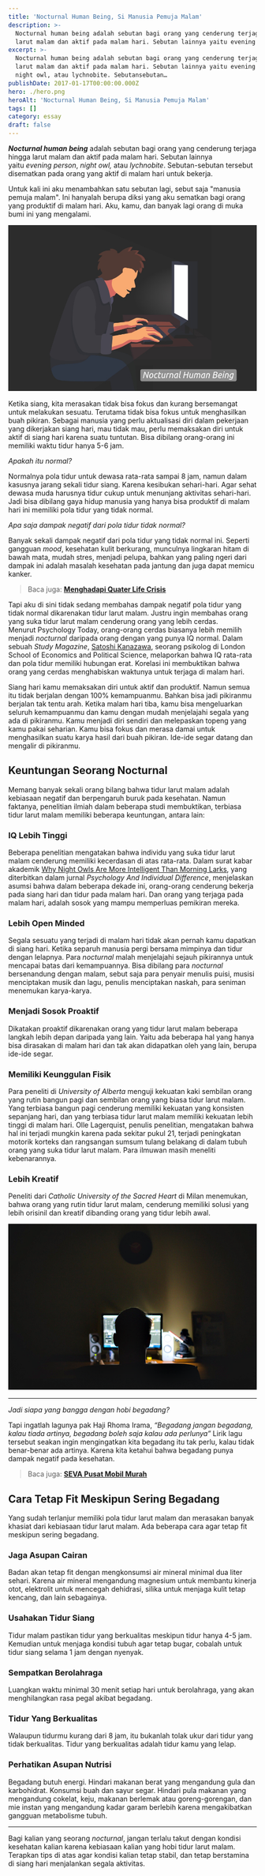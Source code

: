 ```yaml
---
title: 'Nocturnal Human Being, Si Manusia Pemuja Malam'
description: >-
  Nocturnal human being adalah sebutan bagi orang yang cenderung terjaga hingga
  larut malam dan aktif pada malam hari. Sebutan lainnya yaitu evening person,…
excerpt: >-
  Nocturnal human being adalah sebutan bagi orang yang cenderung terjaga hingga
  larut malam dan aktif pada malam hari. Sebutan lainnya yaitu evening person,
  night owl, atau lychnobite. Sebutansebutan…
publishDate: 2017-01-17T00:00:00.000Z
hero: ./hero.png
heroAlt: 'Nocturnal Human Being, Si Manusia Pemuja Malam'
tags: []
category: essay
draft: false
---
```


_**Nocturnal human being**_ adalah sebutan bagi orang yang cenderung terjaga hingga larut malam dan aktif pada malam hari. Sebutan lainnya yaitu _evening person_, _night owl,_ atau _lychnobite_. Sebutan-sebutan tersebut disematkan pada orang yang aktif di malam hari untuk bekerja.

Untuk kali ini aku menambahkan satu sebutan lagi, sebut saja "manusia pemuja malam". Ini hanyalah berupa diksi yang aku sematkan bagi orang yang produktif di malam hari. Aku, kamu, dan banyak lagi orang di muka bumi ini yang mengalami.

![nocturnal human being](./images/nocturnal-human-being.jpg)

Ketika siang, kita merasakan tidak bisa fokus dan kurang bersemangat untuk melakukan sesuatu. Terutama tidak bisa fokus untuk menghasilkan buah pikiran. Sebagai manusia yang perlu aktualisasi diri dalam pekerjaan yang dikerjakan siang hari, mau tidak mau, perlu memaksakan diri untuk aktif di siang hari karena suatu tuntutan. Bisa dibilang orang-orang ini memiliki waktu tidur hanya 5-6 jam.

_Apakah itu normal?_

Normalnya pola tidur untuk dewasa rata-rata sampai 8 jam, namun dalam kasusnya jarang sekali tidur siang. Karena kesibukan sehari-hari. Agar sehat dewasa muda harusnya tidur cukup untuk menunjang aktivitas sehari-hari. Jadi bisa dibilang gaya hidup manusia yang hanya bisa produktif di malam hari ini memiliki pola tidur yang tidak normal.

_Apa saja dampak negatif dari pola tidur tidak normal?_

Banyak sekali dampak negatif dari pola tidur yang tidak normal ini. Seperti gangguan _mood_, kesehatan kulit berkurang, munculnya lingkaran hitam di bawah mata, mudah stres, menjadi pelupa, bahkan yang paling ngeri dari dampak ini adalah masalah kesehatan pada jantung dan juga dapat memicu kanker.

> Baca juga: **[Menghadapi Quater Life Crisis](/blog/menghadapi-quarter-life-crisis/)**

Tapi aku di sini tidak sedang membahas dampak negatif pola tidur yang tidak normal dikarenakan tidur larut malam. Justru ingin membahas orang yang suka tidur larut malam cenderung orang yang lebih cerdas. Menurut Psychology Today, orang-orang cerdas biasanya lebih memilih menjadi _nocturnal_ daripada orang dengan yang punya IQ normal. Dalam sebuah _Study Magazine_, <a href="https://scholar.google.co.uk/citations?user=Zc33N34AAAAJ&hl=en">Satoshi Kanazawa</a>, seorang psikolog di London School of Economics and Political Science, melaporkan bahwa IQ rata-rata dan pola tidur memiliki hubungan erat. Korelasi ini membuktikan bahwa orang yang cerdas menghabiskan waktunya untuk terjaga di malam hari.

Siang hari kamu memaksakan diri untuk aktif dan produktif. Namun semua itu tidak berjalan dengan 100% kemampuanmu. Bahkan bisa jadi pikiranmu berjalan tak tentu arah. Ketika malam hari tiba, kamu bisa mengeluarkan seluruh kemampuanmu dan kamu dengan mudah menjelajahi segala yang ada di pikiranmu. Kamu menjadi diri sendiri dan melepaskan topeng yang kamu pakai seharian. Kamu bisa fokus dan merasa damai untuk menghasilkan suatu karya hasil dari buah pikiran. Ide-ide segar datang dan mengalir di pikiranmu.

## Keuntungan Seorang Nocturnal

Memang banyak sekali orang bilang bahwa tidur larut malam adalah kebiasaan negatif dan berpengaruh buruk pada kesehatan. Namun faktanya, penelitian ilmiah dalam beberapa studi membuktikan, terbiasa tidur larut malam memiliki beberapa keuntungan, antara lain:

### IQ Lebih Tinggi

Beberapa penelitian mengatakan bahwa individu yang suka tidur larut malam cenderung memiliki kecerdasan di atas rata-rata. Dalam surat kabar akademik <a href="https://www.psychologytoday.com/intl/blog/the-scientific-fundamentalist/201005/why-night-owls-are-more-intelligent-morning-larks">Why Night Owls Are More Intelligent Than Morning Larks</a>, yang diterbitkan dalam jurnal _Psychology And Individual Difference_, menjelaskan asumsi bahwa dalam beberapa dekade ini, orang-orang cenderung bekerja pada siang hari dan tidur pada malam hari. Dan orang yang terjaga pada malam hari, adalah sosok yang mampu memperluas pemikiran mereka.

### Lebih Open Minded

Segala sesuatu yang terjadi di malam hari tidak akan pernah kamu dapatkan di siang hari. Ketika separuh manusia pergi bersama mimpinya dan tidur dengan lelapnya. Para _nocturnal_ malah menjelajahi sejauh pikirannya untuk mencapai batas dari kemampuannya. Bisa dibilang para _nocturnal_ bersenandung dengan malam, sebut saja para penyair menulis puisi, musisi menciptakan musik dan lagu, penulis menciptakan naskah, para seniman menemukan karya-karya.

### Menjadi Sosok Proaktif

Dikatakan proaktif dikarenakan orang yang tidur larut malam beberapa langkah lebih depan daripada yang lain. Yaitu ada beberapa hal yang hanya bisa dirasakan di malam hari dan tak akan didapatkan oleh yang lain, berupa ide-ide segar.

### Memiliki Keunggulan Fisik

Para peneliti di _University of Alberta_ menguji kekuatan kaki sembilan orang yang rutin bangun pagi dan sembilan orang yang biasa tidur larut malam. Yang terbiasa bangun pagi cenderung memiliki kekuatan yang konsisten sepanjang hari, dan yang terbiasa tidur larut malam memiliki kekuatan lebih tinggi di malam hari. Olle Lagerquist, penulis penelitian, mengatakan bahwa hal ini terjadi mungkin karena pada sekitar pukul 21, terjadi peningkatan motorik korteks dan rangsangan sumsum tulang belakang di dalam tubuh orang yang suka tidur larut malam. Para ilmuwan masih meneliti kebenarannya.

### Lebih Kreatif

Peneliti dari _Catholic University of the Sacred Heart_ di Milan menemukan, bahwa orang yang rutin tidur larut malam, cenderung memiliki solusi yang lebih orisinil dan kreatif dibanding orang yang tidur lebih awal.

![nocturnal human being](./images/nocturnal-human-being.png)

* * *

_Jadi siapa yang bangga dengan hobi begadang?_

Tapi ingatlah lagunya pak Haji Rhoma Irama, _“Begadang jangan begadang, kalau tiada artinya, begadang boleh saja kalau ada perlunya”_ Lirik lagu tersebut seakan ingin mengingatkan kita begadang itu tak perlu, kalau tidak benar-benar ada artinya. Karena kita ketahui bahwa begadang punya dampak negatif pada kesehatan.

> Baca juga: **[SEVA Pusat Mobil Murah](/blog/seva-pusat-mobil-murah/)**

## Cara Tetap Fit Meskipun Sering Begadang

Yang sudah terlanjur memiliki pola tidur larut malam dan merasakan banyak khasiat dari kebiasaan tidur larut malam. Ada beberapa cara agar tetap fit meskipun sering begadang.

### Jaga Asupan Cairan

Badan akan tetap fit dengan mengkonsumsi air mineral minimal dua liter sehari. Karena air mineral mengandung magnesium untuk membantu kinerja otot, elektrolit untuk mencegah dehidrasi, silika untuk menjaga kulit tetap kencang, dan lain sebagainya.

### Usahakan Tidur Siang

Tidur malam pastikan tidur yang berkualitas meskipun tidur hanya 4-5 jam. Kemudian untuk menjaga kondisi tubuh agar tetap bugar, cobalah untuk tidur siang selama 1 jam dengan nyenyak.

### Sempatkan Berolahraga

Luangkan waktu minimal 30 menit setiap hari untuk berolahraga, yang akan menghilangkan rasa pegal akibat begadang.

### Tidur Yang Berkualitas

Walaupun tidurmu kurang dari 8 jam, itu bukanlah tolak ukur dari tidur yang tidak berkualitas. Tidur yang berkualitas adalah tidur kamu yang lelap.

### Perhatikan Asupan Nutrisi

Begadang butuh energi. Hindari makanan berat yang mengandung gula dan karbohidrat. Konsumsi buah dan sayur segar. Hindari pula makanan yang mengandung cokelat, keju, makanan berlemak atau goreng-gorengan, dan mie instan yang mengandung kadar garam berlebih karena mengakibatkan gangguan metabolisme tubuh.

* * *

Bagi kalian yang seorang _nocturnal_, jangan terlalu takut dengan kondisi kesehatan kalian karena kebiasaan kalian yang hobi tidur larut malam. Terapkan tips di atas agar kondisi kalian tetap stabil, dan tetap berstamina di siang hari menjalankan segala aktivitas.
